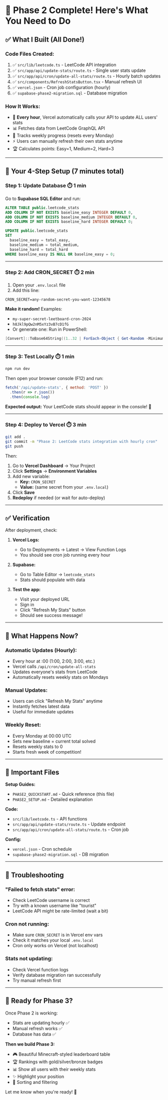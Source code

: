 # 🎉 Phase 2 Complete! Here's What You Need to Do

## ✅ What I Built (All Done!)

### **Code Files Created:**
1. ✅ `src/lib/leetcode.ts` - LeetCode API integration
2. ✅ `src/app/api/update-stats/route.ts` - Single user stats update
3. ✅ `src/app/api/cron/update-all-stats/route.ts` - Hourly batch updates
4. ✅ `src/components/RefreshStatsButton.tsx` - Manual refresh UI
5. ✅ `vercel.json` - Cron job configuration (hourly)
6. ✅ `supabase-phase2-migration.sql` - Database migration

### **How It Works:**
- 🔄 **Every hour**, Vercel automatically calls your API to update ALL users' stats
- 📊 Fetches data from LeetCode GraphQL API
- 🎯 Tracks weekly progress (resets every Monday)
- ⚡ Users can manually refresh their own stats anytime
- 🏆 Calculates points: Easy=1, Medium=2, Hard=3

---

## 🔧 Your 4-Step Setup (7 minutes total)

### **Step 1: Update Database** ⏱️ 1 min

Go to **Supabase SQL Editor** and run:

```sql
ALTER TABLE public.leetcode_stats 
ADD COLUMN IF NOT EXISTS baseline_easy INTEGER DEFAULT 0,
ADD COLUMN IF NOT EXISTS baseline_medium INTEGER DEFAULT 0,
ADD COLUMN IF NOT EXISTS baseline_hard INTEGER DEFAULT 0;

UPDATE public.leetcode_stats
SET 
  baseline_easy = total_easy,
  baseline_medium = total_medium,
  baseline_hard = total_hard
WHERE baseline_easy IS NULL OR baseline_easy = 0;
```

---

### **Step 2: Add CRON_SECRET** ⏱️ 2 min

1. Open your `.env.local` file
2. Add this line:
```env
CRON_SECRET=any-random-secret-you-want-12345678
```

**Make it random!** Examples:
- `my-super-secret-leetboard-cron-2024`
- `h8Jkl9pQw2nM5xYz3vB7cD1fG`
- Or generate one: Run in PowerShell:
```powershell
[Convert]::ToBase64String((1..32 | ForEach-Object { Get-Random -Minimum 0 -Maximum 256 }))
```

---

### **Step 3: Test Locally** ⏱️ 1 min

```bash
npm run dev
```

Then open your browser console (F12) and run:

```javascript
fetch('/api/update-stats', { method: 'POST' })
  .then(r => r.json())
  .then(console.log)
```

**Expected output:** Your LeetCode stats should appear in the console! 🎉

---

### **Step 4: Deploy to Vercel** ⏱️ 3 min

```bash
git add .
git commit -m "Phase 2: LeetCode stats integration with hourly cron"
git push
```

Then:

1. Go to **Vercel Dashboard** → Your Project
2. Click **Settings** → **Environment Variables**
3. Add new variable:
   - **Key:** `CRON_SECRET`
   - **Value:** (same secret from your `.env.local`)
4. Click **Save**
5. **Redeploy** if needed (or wait for auto-deploy)

---

## ✅ Verification

After deployment, check:

1. **Vercel Logs:**
   - Go to Deployments → Latest → View Function Logs
   - You should see cron job running every hour

2. **Supabase:**
   - Go to Table Editor → `leetcode_stats`
   - Stats should populate with data

3. **Test the app:**
   - Visit your deployed URL
   - Sign in
   - Click "Refresh My Stats" button
   - Should see success message!

---

## 🎯 What Happens Now?

### **Automatic Updates (Hourly):**
- Every hour at :00 (1:00, 2:00, 3:00, etc.)
- Vercel calls `/api/cron/update-all-stats`
- Updates everyone's stats from LeetCode
- Automatically resets weekly stats on Mondays

### **Manual Updates:**
- Users can click "Refresh My Stats" anytime
- Instantly fetches latest data
- Useful for immediate updates

### **Weekly Reset:**
- Every Monday at 00:00 UTC
- Sets new baseline = current total solved
- Resets weekly stats to 0
- Starts fresh week of competition!

---

## 📁 Important Files

**Setup Guides:**
- `PHASE2_QUICKSTART.md` - Quick reference (this file)
- `PHASE2_SETUP.md` - Detailed explanation

**Code:**
- `src/lib/leetcode.ts` - API functions
- `src/app/api/update-stats/route.ts` - Update endpoint
- `src/app/api/cron/update-all-stats/route.ts` - Cron job

**Config:**
- `vercel.json` - Cron schedule
- `supabase-phase2-migration.sql` - DB migration

---

## 🐛 Troubleshooting

### **"Failed to fetch stats" error:**
- Check LeetCode username is correct
- Try with a known username like "tourist"
- LeetCode API might be rate-limited (wait a bit)

### **Cron not running:**
- Make sure `CRON_SECRET` is in Vercel env vars
- Check it matches your local `.env.local`
- Cron only works on Vercel (not localhost)

### **Stats not updating:**
- Check Vercel function logs
- Verify database migration ran successfully
- Try manual refresh first

---

## 🚀 Ready for Phase 3?

Once Phase 2 is working:
- Stats are updating hourly ✅
- Manual refresh works ✅
- Database has data ✅

**Then we build Phase 3:**
- 🎮 Beautiful Minecraft-styled leaderboard table
- 🏆 Rankings with gold/silver/bronze badges
- 📊 Show all users with their weekly stats
- ✨ Highlight your position
- 🎯 Sorting and filtering

Let me know when you're ready! 🚀
